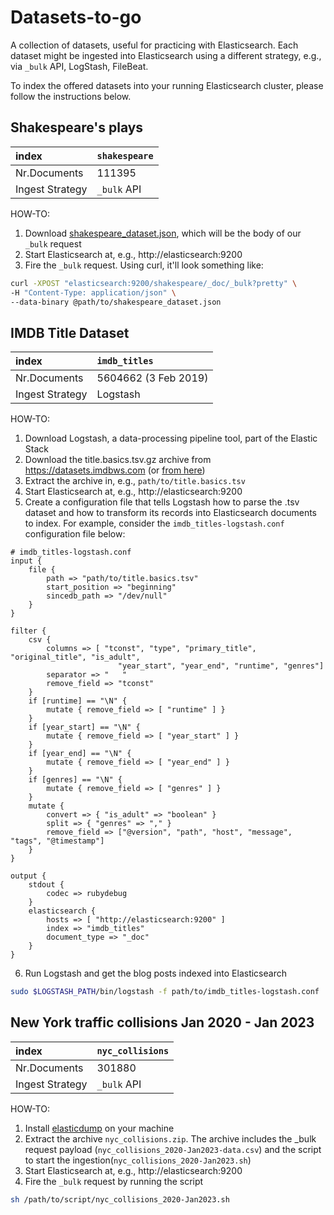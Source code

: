 # Datasets-to-go
A collection of datasets, useful for practicing with Elasticsearch. Each dataset might be ingested into Elasticsearch using a different strategy, e.g., via `_bulk` API, LogStash, FileBeat.

To index the offered datasets into your running Elasticsearch cluster, please follow the instructions below.

## Shakespeare's plays
| index | `shakespeare`|
|:--|:---|
| Nr.Documents | 111395 |
| Ingest Strategy | `_bulk` API |

HOW-TO:
1. Download [shakespeare_dataset.json](shakespeare_dataset.json), which will be the body of our `_bulk` request
2. Start Elasticsearch at, e.g., http://elasticsearch:9200
3. Fire the `_bulk` request. Using curl, it'll look something like:

```zsh
curl -XPOST "elasticsearch:9200/shakespeare/_doc/_bulk?pretty" \
-H "Content-Type: application/json" \
--data-binary @path/to/shakespeare_dataset.json
```

## IMDB Title Dataset
| index | `imdb_titles`|
|:--|:---|
| Nr.Documents | 5604662 (3 Feb 2019) |
| Ingest Strategy | Logstash |

HOW-TO:
1. Download Logstash, a data-processing pipeline tool, part of the Elastic Stack
2. Download the title.basics.tsv.gz archive from https://datasets.imdbws.com (or [from here](title.basics.tsv.gz))
3. Extract the archive in, e.g., `path/to/title.basics.tsv`
4. Start Elasticsearch at, e.g., http://elasticsearch:9200
5. Create a configuration file that tells Logstash how to parse the .tsv dataset and how to transform its records into Elasticsearch documents to index. For example, consider the `imdb_titles-logstash.conf` configuration file below:

```
# imdb_titles-logstash.conf
input {
    file {
        path => "path/to/title.basics.tsv"
        start_position => "beginning"
        sincedb_path => "/dev/null"
    }
}

filter {
    csv {
        columns => [ "tconst", "type", "primary_title", "original_title", "is_adult",
                        "year_start", "year_end", "runtime", "genres"]
        separator => "   "
        remove_field => "tconst"
    }
    if [runtime] == "\N" {
        mutate { remove_field => [ "runtime" ] }
    }
    if [year_start] == "\N" {
        mutate { remove_field => [ "year_start" ] }
    }
    if [year_end] == "\N" {
        mutate { remove_field => [ "year_end" ] }
    }
    if [genres] == "\N" {
        mutate { remove_field => [ "genres" ] }
    }
    mutate {
        convert => { "is_adult" => "boolean" }
        split => { "genres" => "," }
        remove_field => ["@version", "path", "host", "message", "tags", "@timestamp"]
    }
}

output {
    stdout {
        codec => rubydebug
    }
    elasticsearch {
        hosts => [ "http://elasticsearch:9200" ]
        index => "imdb_titles"
        document_type => "_doc"
    }
}
```

6. Run Logstash and get the blog posts indexed into Elasticsearch

```bash
sudo $LOGSTASH_PATH/bin/logstash -f path/to/imdb_titles-logstash.conf
```

## New York traffic collisions Jan 2020 - Jan 2023
| index | `nyc_collisions`|
|:--|:---|
| Nr.Documents | 301880 |
| Ingest Strategy | `_bulk` API |

HOW-TO:
1. Install [elasticdump](https://github.com/elasticsearch-dump/elasticsearch-dump#installing) on your machine
2. Extract the archive `nyc_collisions.zip`. The archive includes the _bulk request payload (`nyc_collisions_2020-Jan2023-data.csv`) and the script to start the ingestion(`nyc_collisions_2020-Jan2023.sh`)
3. Start Elasticsearch at, e.g., http://elasticsearch:9200
4. Fire the `_bulk` request by running the script

```zsh
sh /path/to/script/nyc_collisions_2020-Jan2023.sh
```
